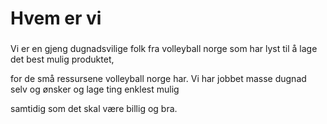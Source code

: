 # Hvem er vi

### 

Vi er en gjeng dugnadsvilige folk fra volleyball norge som har lyst til å lage det best mulig produktet,

for de små ressursene volleyball norge har. Vi har jobbet masse dugnad selv og ønsker og lage ting  enklest mulig

samtidig som det skal være billig og bra.





